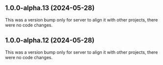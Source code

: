 ## 1.0.0-alpha.13 (2024-05-28)

This was a version bump only for server to align it with other projects, there were no code changes.

## 1.0.0-alpha.12 (2024-05-28)

This was a version bump only for server to align it with other projects, there were no code changes.